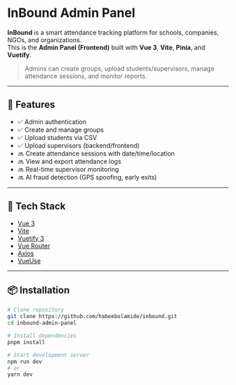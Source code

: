 # InBound Admin Panel

**InBound** is a smart attendance tracking platform for schools, companies, NGOs, and organizations.  
This is the **Admin Panel (Frontend)** built with **Vue 3**, **Vite**, **Pinia**, and **Vuetify**.

> Admins can create groups, upload students/supervisors, manage attendance sessions, and monitor reports.

---

## 🚀 Features

- ✅ Admin authentication
- ✅ Create and manage groups
- ✅ Upload students via CSV
- ✅ Upload supervisors (backend/frontend)
- 🔜 Create attendance sessions with date/time/location
- 🔜 View and export attendance logs
- 🔜 Real-time supervisor monitoring
- 🔜 AI fraud detection (GPS spoofing, early exits)

---

## 🧰 Tech Stack

- [Vue 3](https://vuejs.org/)
- [Vite](https://vitejs.dev/)
- [Vuetify 3](https://next.vuetifyjs.com/)
- [Vue Router](https://router.vuejs.org/)
- [Axios](https://axios-http.com/)
- [VueUse](https://vueuse.org/)

---

## 📦 Installation

```bash
# Clone repository
git clone https://github.com/habeebolamide/inbound.git
cd inbound-admin-panel

# Install dependencies
pnpm install

# Start development server
npm run dev
# or
yarn dev
